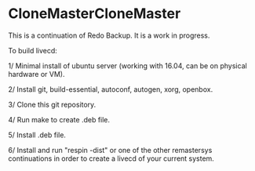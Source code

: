 # CloneMasterCloneMaster
This is a continuation of Redo Backup. It is a work in progress.

To build livecd:

1/ Minimal install of ubuntu server (working with 16.04, can be on physical hardware or VM). 

2/ Install git, build-essential, autoconf, autogen, xorg, openbox. 

3/ Clone this git repository. 

4/ Run make to create .deb file. 

5/ Install .deb file. 

6/ Install and run "respin -dist" or one of the other remastersys continuations in order to create a livecd of your current system.
